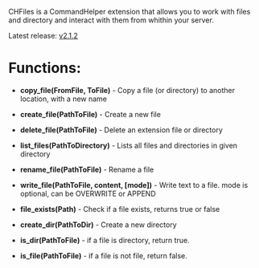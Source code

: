 CHFiles is a CommandHelper extension that allows you to work with files and directory and interact with them from whithin your server.

Latest release: [v2.1.2](https://github.com/itstake/CHFiles/releases/tag/v2.1.2)

# Functions:

* **copy_file(FromFile, ToFile)** - Copy a file (or directory) to another location, with a new name

* **create_file(PathToFile)** - Create a new file

* **delete_file(PathToFile)** - Delete an extension file or directory

* **list_files(PathToDirectory)** - Lists all files and directories in given directory

* **rename_file(PathToFile)** - Rename a file

* **write_file(PathToFile, content, [mode])** - Write text to a file. mode is optional, can be OVERWRITE or APPEND

* **file_exists(Path)** - Check if a file exists, returns true or false

* **create_dir(PathToDir)** - Create a new directory

* **is_dir(PathToFile)** - if a file is directory, return true.

* **is_file(PathToFile)** - if a file is not file, return false.
